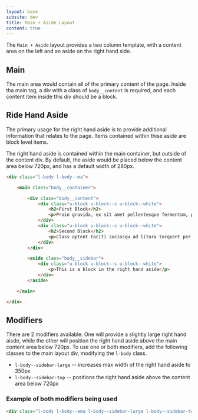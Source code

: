 ```yaml
---
layout: base
subsite: dev
title: Main + Aside Layout
content: true
---
```


The `Main + Aside` layout provides a two column template, with a content area on the left and an aside on the right hand side.

## Main

The main area would contain all of the primary content of the page. Inside tha main tag, a div with a class of `body__content` is required, and each content item inside this div should be a block.

## Ride Hand Aside

The primary usage for the right hand aside is to provide additional information that relates to the page. Items contained within thise aside are block level items.

The right hand aside is contained within the main container, but outside of the content div. By default, the aside would be placed below the content area below 720px, and has a default width of 280px.

```html
<div class="l-body l-body--ma">

	<main class="body__container">

		<div class="body__content">
			<div class="u-block u-block--s u-block--white">
				<h2>First Block</h2>
				<p>Proin gravida, ex sit amet pellentesque fermentum, purus massa facilisis dolor, et porta magna libero a velit.</p>
			</div>
			<div class="u-block u-block--s u-block--white">
				<h2>Second Block</h2>
				<p>Class aptent taciti sociosqu ad litora torquent per conubia nostra, per inceptos himenaeos.</p>
			</div>
		</div>

		<aside class="body__sidebar">
			<div class="u-block u-block--s u-block--white">
				<p>This is a block in the right hand aside</p>
			</div>
		</aside>

	</main>

</div>
```

## Modifiers
There are 2 modifiers available. One will provide a slightly large right hand aisde, while the other will position the right hand aside above the main content area below 720px. To use one or both modifiers, add the following classes to the main layout div, modifying the `l-body` class.

- `l-body--sidebar-large` -- increases max width of the right hand aside to 350px
- `l-body--sidebar-top` -- positions the right hand aside above the content area below 720px

### Example of both modifiers being used
```html
<div class="l-body l-body--ama l-body--sidebar-large l-body--sidebar-top">
```
